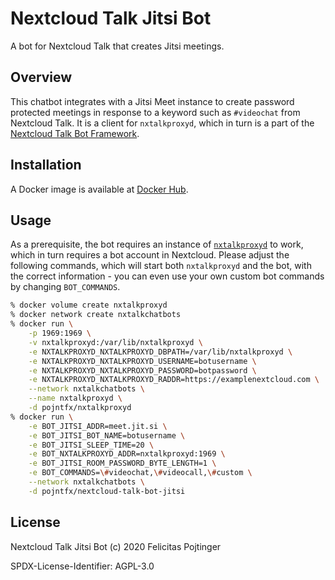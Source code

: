 # Nextcloud Talk Jitsi Bot

A bot for Nextcloud Talk that creates Jitsi meetings.

## Overview

This chatbot integrates with a Jitsi Meet instance to create password protected meetings in response to a keyword such as `#videochat` from Nextcloud Talk. It is a client for `nxtalkproxyd`, which in turn is a part of the [Nextcloud Talk Bot Framework](https://github.com/pojntfx/nextcloud-talk-bot-framework).

## Installation

A Docker image is available at [Docker Hub](https://hub.docker.com/r/pojntfx/nextcloud-talk-bot-jitsi).

## Usage

As a prerequisite, the bot requires an instance of [`nxtalkproxyd`](https://github.com/pojntfx/nextcloud-talk-bot-framework) to work, which in turn requires a bot account in Nextcloud. Please adjust the following commands, which will start both `nxtalkproxyd` and the bot, with the correct information - you can even use your own custom bot commands by changing `BOT_COMMANDS`.

```bash
% docker volume create nxtalkproxyd
% docker network create nxtalkchatbots
% docker run \
    -p 1969:1969 \
    -v nxtalkproxyd:/var/lib/nxtalkproxyd \
    -e NXTALKPROXYD_NXTALKPROXYD_DBPATH=/var/lib/nxtalkproxyd \
    -e NXTALKPROXYD_NXTALKPROXYD_USERNAME=botusername \
    -e NXTALKPROXYD_NXTALKPROXYD_PASSWORD=botpassword \
    -e NXTALKPROXYD_NXTALKPROXYD_RADDR=https://examplenextcloud.com \
    --network nxtalkchatbots \
    --name nxtalkproxyd \
    -d pojntfx/nxtalkproxyd
% docker run \
    -e BOT_JITSI_ADDR=meet.jit.si \
    -e BOT_JITSI_BOT_NAME=botusername \
    -e BOT_JITSI_SLEEP_TIME=20 \
    -e BOT_NXTALKPROXYD_ADDR=nxtalkproxyd:1969 \
    -e BOT_JITSI_ROOM_PASSWORD_BYTE_LENGTH=1 \
    -e BOT_COMMANDS=\#videochat,\#videocall,\#custom \
    --network nxtalkchatbots \
    -d pojntfx/nextcloud-talk-bot-jitsi
```

## License

Nextcloud Talk Jitsi Bot (c) 2020 Felicitas Pojtinger

SPDX-License-Identifier: AGPL-3.0
